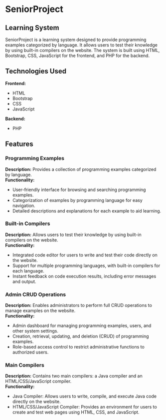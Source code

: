 # SeniorProject

## Learning System

SeniorProject is a learning system designed to provide programming examples categorized by language. It allows users to test their knowledge by using built-in compilers on the website. The system is built using HTML, Bootstrap, CSS, JavaScript for the frontend, and PHP for the backend.

## Technologies Used
**Frontend:**
- HTML
- Bootstrap
- CSS
- JavaScript

**Backend:**
- PHP

## Features

### Programming Examples
**Description:** Provides a collection of programming examples categorized by language.  
**Functionality:**
- User-friendly interface for browsing and searching programming examples.
- Categorization of examples by programming language for easy navigation.
- Detailed descriptions and explanations for each example to aid learning.

### Built-in Compilers
**Description:** Allows users to test their knowledge by using built-in compilers on the website.  
**Functionality:**
- Integrated code editor for users to write and test their code directly on the website.
- Support for multiple programming languages, with built-in compilers for each language.
- Instant feedback on code execution results, including error messages and output.

### Admin CRUD Operations
**Description:** Enables administrators to perform full CRUD operations to manage examples on the website.  
**Functionality:**
- Admin dashboard for managing programming examples, users, and other system settings.
- Creation, retrieval, updating, and deletion (CRUD) of programming examples.
- Role-based access control to restrict administrative functions to authorized users.

### Main Compilers
**Description:** Contains two main compilers: a Java compiler and an HTML/CSS/JavaScript compiler.  
**Functionality:**
- Java Compiler: Allows users to write, compile, and execute Java code directly on the website.
- HTML/CSS/JavaScript Compiler: Provides an environment for users to create and test web pages using HTML, CSS, and JavaScript.

